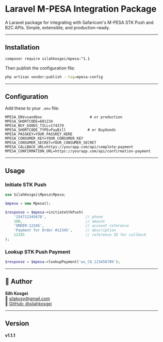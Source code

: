 # Laravel M-PESA Integration Package

A Laravel package for integrating with Safaricom's M-PESA STK Push and B2C APIs. Simple, extensible, and production-ready.

---

##  Installation

```bash
composer require silahkosgei/mpesa:^1.1
```

Then publish the configuration file:

```bash
php artisan vendor:publish --tag=mpesa-config
```

---

## Configuration

Add these to your `.env` file:

```env
MPESA_ENV=sandbox                      # or production
MPESA_SHORTCODE=601234
MPESA_BUY_GOODS_TILL=174379
MPESA_SHORTCODE_TYPE=PayBill          # or BuyGoods
MPESA_PASSKEY=YOUR_PASSKEY_HERE
MPESA_CONSUMER_KEY=YOUR_CONSUMER_KEY
MPESA_CONSUMER_SECRET=YOUR_CONSUMER_SECRET
MPESA_CALLBACK_URL=https://yourapp.com/api/complete-payment
MPESA_CONFIRMATION_URL=https://yourapp.com/api/confirmation-payment
```

---

##  Usage

###  Initiate STK Push

```php
use SilahKosgei\Mpesa\Mpesa;

$mpesa = new Mpesa();

$response = $mpesa->initiateStkPush(
    '254712345678',                  // phone
    100,                             // amount
    'ORDER-12345',                   // account reference
    'Payment for Order #12345',      // description
    12345                            // reference ID for callback
);
```

###  Lookup STK Push Payment

```php
$response = $mpesa->lookupPayment('ws_CO_123456789');
```


---

## 👤 Author

**Silh Kosgei**  
📧 silakosy@gmail.com  
🔗 [GitHub: @silahkosgei](https://github.com/silahkosgei)

---

##  Version

**v1.1.1**
